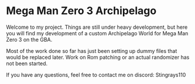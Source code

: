 # Mega Man Zero 3 Archipelago

Welcome to my project. Things are still under heavy development, but here you will find my development of a custom Archipelago World for Mega Man Zero 3 on the GBA.

Most of the work done so far has just been setting up dummy files that would be replaced later. Work on Rom patching or an actual randomizer has not been started.

If you have any questions, feel free to contact me on discord: Stingrays110